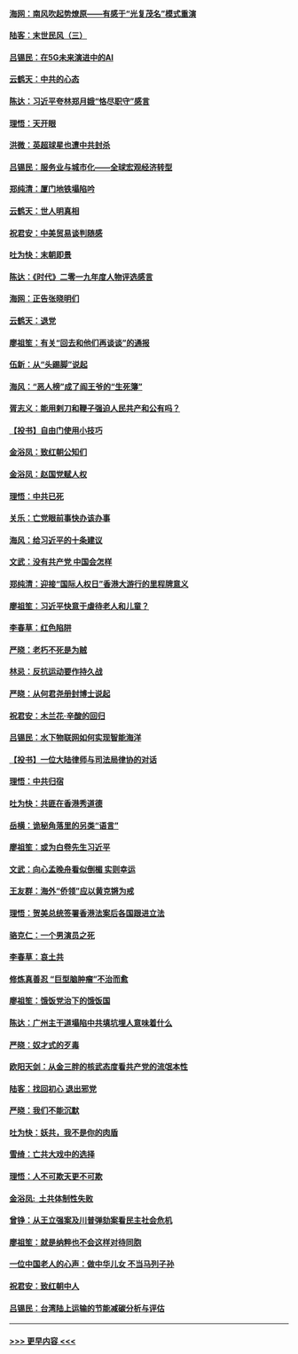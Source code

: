 #### [海网：南风吹起势燎原——有感于“光复茂名”模式重演](../pages/nsc993/n11732308.md?t=12191855) 
#### [陆客：末世民风（三）](../pages/nsc993/n11732211.md?t=12191855) 
#### [吕锡民：在5G未来演进中的AI](../pages/nsc993/n11730010.md?t=12191855) 
#### [云鹤天：中共的心态](../pages/nsc993/n11729906.md?t=12191855) 
#### [陈达：习近平夸林郑月娥“恪尽职守”感言](../pages/nsc993/n11729881.md?t=12191855) 
#### [理悟：天开眼](../pages/nsc993/n11729699.md?t=12191855) 
#### [洪微：英超球星也遭中共封杀](../pages/nsc993/n11727243.md?t=12191855) 
#### [吕锡民：服务业与城市化——全球宏观经济转型](../pages/nsc993/n11725845.md?t=12191855) 
#### [郑纯清：厦门地铁塌陷吟](../pages/nsc993/n11725813.md?t=12191855) 
#### [云鹤天：世人明真相](../pages/nsc993/n11725621.md?t=12191855) 
#### [祝君安：中美贸易谈判随感](../pages/nsc993/n11725609.md?t=12191855) 
#### [吐为快：末朝即景](../pages/nsc993/n11723365.md?t=12191855) 
#### [陈达：《时代》二零一九年度人物评选感言](../pages/nsc993/n11723337.md?t=12191855) 
#### [海网：正告张晓明们](../pages/nsc993/n11723228.md?t=12191855) 
#### [云鹤天：退党](../pages/nsc993/n11723056.md?t=12191855) 
#### [廖祖笙：有关“回去和他们再谈谈”的通报](../pages/nsc993/n11722442.md?t=12191855) 
#### [伍新：从“头踢脚”说起](../pages/nsc993/n11722429.md?t=12191855) 
#### [海风：“恶人榜”成了阎王爷的“生死簿”](../pages/nsc993/n11722272.md?t=12191855) 
#### [胥志义：能用剌刀和鞭子强迫人民共产和公有吗？](../pages/nsc993/n11720569.md?t=12191855) 
#### [【投书】自由门使用小技巧](../pages/nsc993/n11720180.md?t=12191855) 
#### [金浴凤：致红朝公知们](../pages/nsc993/n11720563.md?t=12191855) 
#### [金浴凤：赵国党赋人权](../pages/nsc993/n11720533.md?t=12191855) 
#### [理悟：中共已死](../pages/nsc993/n11720233.md?t=12191855) 
#### [关乐：亡党眼前事快办该办事](../pages/nsc993/n11719160.md?t=12191855) 
#### [海风：给习近平的十条建议](../pages/nsc993/n11717616.md?t=12191855) 
#### [文武：没有共产党 中国会怎样](../pages/nsc993/n11717584.md?t=12191855) 
#### [郑纯清：迎接“国际人权日”香港大游行的里程牌意义](../pages/nsc993/n11717417.md?t=12191855) 
#### [廖祖笙：习近平快意于虐待老人和儿童？](../pages/nsc993/n11715313.md?t=12191855) 
#### [李春草：红色陷阱](../pages/nsc993/n11715029.md?t=12191855) 
#### [严晓：老朽不死是为贼](../pages/nsc993/n11712910.md?t=12191855) 
#### [林忌：反抗运动要作持久战](../pages/nsc993/n11712623.md?t=12191855) 
#### [严晓：从何君尧册封博士说起](../pages/nsc993/n11712465.md?t=12191855) 
#### [祝君安：木兰花·辛酸的回归](../pages/nsc993/n11712381.md?t=12191855) 
#### [吕锡民：水下物联网如何实现智能海洋](../pages/nsc993/n11711158.md?t=12191855) 
#### [【投书】一位大陆律师与司法局律协的对话](../pages/nsc993/n11709675.md?t=12191855) 
#### [理悟：中共归宿](../pages/nsc993/n11710059.md?t=12191855) 
#### [吐为快：共匪在香港秀道德](../pages/nsc993/n11709979.md?t=12191855) 
#### [岳横：诡秘角落里的另类“语言”](../pages/nsc993/n11709792.md?t=12191855) 
#### [廖祖笙：或为白卷先生习近平](../pages/nsc993/n11708330.md?t=12191855) 
#### [文武：向心孟晚舟看似倒楣 实则幸运](../pages/nsc993/n11708236.md?t=12191855) 
#### [王友群：海外“侨领”应以黄克锵为戒](../pages/nsc993/n11706176.md?t=12191855) 
#### [理悟：贺美总统签署香港法案后各国跟进立法](../pages/nsc993/n11706853.md?t=12191855) 
#### [骆克仁：一个男演员之死](../pages/nsc993/n11706677.md?t=12191855) 
#### [李春草：哀土共](../pages/nsc993/n11706255.md?t=12191855) 
#### [修炼真善忍 “巨型脑肿瘤”不治而愈](../pages/nsc993/n11705340.md?t=12191855) 
#### [廖祖笙：饿饭党治下的饿饭国](../pages/nsc993/n11705085.md?t=12191855) 
#### [陈达：广州主干道塌陷中共填坑埋人意味着什么](../pages/nsc993/n11705046.md?t=12191855) 
#### [严晓：奴才式的歹毒](../pages/nsc993/n11704826.md?t=12191855) 
#### [欧阳天剑：从金三胖的核武态度看共产党的流氓本性](../pages/nsc993/n11702238.md?t=12191855) 
#### [陆客：找回初心 退出邪党](../pages/nsc993/n11702213.md?t=12191855) 
#### [严晓：我们不能沉默](../pages/nsc993/n11702110.md?t=12191855) 
#### [吐为快：妖共，我不是你的肉盾](../pages/nsc993/n11701366.md?t=12191855) 
#### [雪绮：亡共大戏中的选择](../pages/nsc993/n11699922.md?t=12191855) 
#### [理悟：人不可欺天更不可欺](../pages/nsc993/n11699657.md?t=12191855) 
#### [金浴凤:  土共体制性失败](../pages/nsc993/n11699361.md?t=12191855) 
#### [曾铮：从王立强案及川普弹劾案看民主社会危机](../pages/nsc993/n11699318.md?t=12191855) 
#### [廖祖笙：就是纳粹也不会这样对待同胞](../pages/nsc993/n11697658.md?t=12191855) 
#### [一位中国老人的心声：做中华儿女 不当马列子孙](../pages/nsc993/n11697525.md?t=12191855) 
#### [祝君安：致红朝中人](../pages/nsc993/n11697518.md?t=12191855) 
#### [吕锡民：台湾陆上运输的节能减碳分析与评估](../pages/nsc993/n11694983.md?t=12191855) 

----
#### [ >>> 更早内容 <<< ](../indexes/nsc993-earlier.md)
